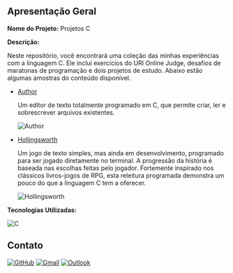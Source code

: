 ## Apresentação Geral

**Nome do Projeto:** Projetos C

**Descrição:**

Neste repositório, você encontrará uma coleção das minhas experiências com a linguagem C. Ele inclui exercícios do URI Online Judge, desafios de maratonas de programação e dois projetos de estudo. Abaixo estão algumas amostras do conteúdo disponível.

- [Author](https://github.com/Edssaac/projetos-c/tree/main/Author)

  Um editor de texto totalmente programado em C, que permite criar, ler e sobrescrever arquivos existentes.

  ![Author](https://raw.githubusercontent.com/Edssaac/projetos-c/main/Author/Author.gif) 


- [Hollingsworth](https://github.com/Edssaac/projetos-c/tree/main/Hollingsworth)

  Um jogo de texto simples, mas ainda em desenvolvimento, programado para ser jogado diretamente no terminal. A progressão da história é baseada nas escolhas feitas pelo jogador. Fortemente inspirado nos clássicos   livros-jogos de RPG, esta releitura programada demonstra um pouco do que a linguagem C tem a oferecer.
 
  ![Hollingsworth](https://raw.githubusercontent.com/Edssaac/projetos-c/main/Hollingsworth/hollingsworth.gif)

**Tecnologias Utilizadas:**

![C](https://img.shields.io/badge/C-00599C?style=for-the-badge&logo=c&logoColor=white)

## Contato

[![GitHub](https://img.shields.io/badge/GitHub-100000?style=for-the-badge&logo=github&logoColor=white)](https://github.com/edssaac)
[![Gmail](https://img.shields.io/badge/Gmail-D14836?style=for-the-badge&logo=gmail&logoColor=white)](mailto:edssaac@gmail.com)
[![Outlook](https://img.shields.io/badge/Outlook-0078D4?style=for-the-badge&logo=microsoft-outlook&logoColor=white)](mailto:edssaac@outlook.com)
